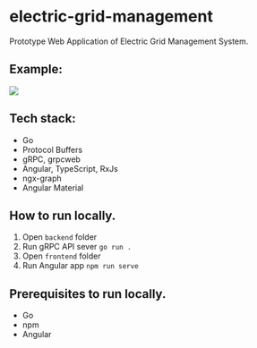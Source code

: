 # electric-grid-management

Prototype Web Application of Electric Grid Management System.

## Example:

![](./docs/assets/rec_egm.gif)

## Tech stack:

- Go
- Protocol Buffers
- gRPC, grpcweb
- Angular, TypeScript, RxJs
- ngx-graph
- Angular Material

## How to run locally.

1. Open `backend` folder
1. Run gRPC API sever `go run .`
1. Open `frontend` folder
1. Run Angular app `npm run serve`

## Prerequisites to run locally.

- Go
- npm
- Angular

